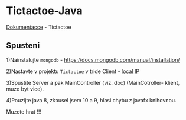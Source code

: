 # Tictactoe-Java

[Dokumentacce](https://drive.google.com/open?id=1kA1qu7yF8vXMylIlW7yNSzkv3omb9aNa) - Tictactoe

## Spusteni

1)Nainstalujte ```mongodb``` - https://docs.mongodb.com/manual/installation/


2)Nastavte v projektu `Tictactoe` v tride Client - [local IP](https://www.whatismyip.com/my-ip-information/)

3)Spustite Server a pak MainController (viz. doc) (MainCotroller- klient, muze byt vice). 

4)Pouzijte java 8, zkousel jsem 10 a 9, hlasi chybu z javafx knihovnou.

Muzete hrat !!!
